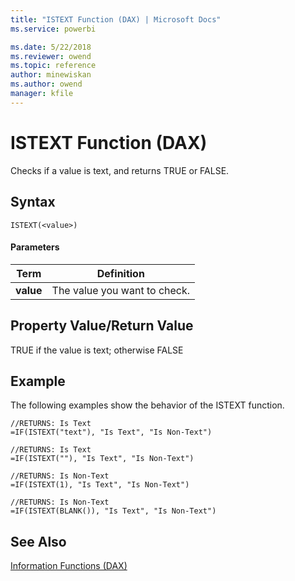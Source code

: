```yaml
---
title: "ISTEXT Function (DAX) | Microsoft Docs"
ms.service: powerbi 

ms.date: 5/22/2018
ms.reviewer: owend
ms.topic: reference
author: minewiskan
ms.author: owend
manager: kfile
---
```

# ISTEXT Function (DAX)
Checks if a value is text, and returns TRUE or FALSE.  
  
## Syntax  
  
```dax
ISTEXT(<value>)  
```
  
#### Parameters  
  
|Term|Definition|  
|--------|--------------|  
|**value**|The value you want to check.|  
  
## Property Value/Return Value  
TRUE if the value is text; otherwise FALSE  
  
## Example  
The following examples show the behavior of the ISTEXT function.  
  
```dax
//RETURNS: Is Text  
=IF(ISTEXT("text"), "Is Text", "Is Non-Text")  
  
//RETURNS: Is Text  
=IF(ISTEXT(""), "Is Text", "Is Non-Text")  
  
//RETURNS: Is Non-Text  
=IF(ISTEXT(1), "Is Text", "Is Non-Text")  
  
//RETURNS: Is Non-Text  
=IF(ISTEXT(BLANK()), "Is Text", "Is Non-Text")  
```
  
## See Also  
[Information Functions &#40;DAX&#41;](information-functions-dax.md)  
  
